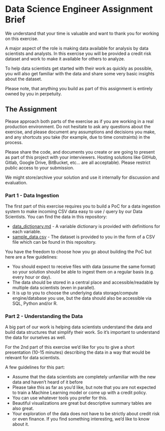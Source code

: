 # Data Science Engineer Assignment Brief

We understand that your time is valuable and want to thank you for working on this exercise.

A major aspect of the role is making data available for analysis by data scientists and analysts. In
this exercise you will be provided a credit risk dataset and work to make it available for others to
analyze.

To help data scientists get started with their work as quickly as possible, you will also get
familiar with the data and share some very basic insights about the dataset.

Please note, that anything you build as part of this assignment is entirely owned by you in
perpetuity.

## The Assignment

Please approach both parts of the exercise as if you are working in a real production environment.
Do not hesitate to ask any questions about the exercise, and please document any assumptions and
decisions you make, and any shortcuts you take (for example, due to time constraints) in the
process.

Please share the code, and documents you create or are going to present as part of this project
with your interviewers. Hosting solutions like GitHub, Gitlab, Google Drive, BitBucket, etc… are all
acceptable). Please restrict public access to your submission.

We might store/archive your solution and use it internally for discussion and evaluation.

### Part 1 - Data Ingestion

The first part of this exercise requires you to build a PoC for a data ingestion system to make
incoming CSV data easy to use / query by our Data Scientists. You can find the data in this
repository:

* [data_dictionary.md](data_dictionary.md) - A variable dictionary is provided with definitions for
  each variable.
* [sample_data.csv](sample_data.csv) - The dataset is provided to you in the form of a CSV file
  which can be found in this repository.

You have the freedom to choose how you go about building the PoC but here are a few guidelines:

* You should expect to receive files with data (assume the same format) so your solution should be
  able to ingest them on a regular basis (e.g. every hour or day).
* The data should be stored in a central place and accessible/readable by multiple data scientists
  (even in parallel).
* It is up to you to choose the underlying data storage/compute engine/database you use, but the
  data should also be accessible via SQL, Python and/or R.

### Part 2 - Understanding the Data

A big part of our work is helping data scientists understand the data and build data structures that
simplify their work. So it’s important to understand the data for ourselves as well.

For the 2nd part of this exercise we’d like for you to give a short presentation (10-15 minutes)
describing the data in a way that would be relevant for data scientists.

A few guidelines for this part:

* Assume that the data scientists are completely unfamiliar with the new data and haven’t heard of
  it before
* Please take this as far as you’d like, but note that you are not expected to train a Machine
  Learning model or come up with a credit policy.
* You can use whatever tools you prefer for this.
* Beautiful visualizations are great but descriptive summary tables are also great.
* Your exploration of the data does not have to be strictly about credit risk or even finance. If
  you find something interesting, we’d like to know about it.



